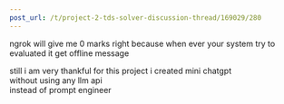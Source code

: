 ```yaml
---
post_url: /t/project-2-tds-solver-discussion-thread/169029/280
---
```

ngrok will give me 0 marks right because when ever your system try to evaluated it get offline message

still i am very thankful for this project i created mini chatgpt  
without using any llm api  
instead of prompt engineer